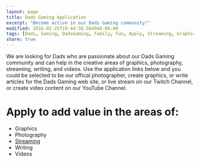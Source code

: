 ```yaml
---
layout: page
title: Dads Gaming Application
excerpt: "Become active in our Dads Gaming community!"
modified: 2016-02-25T19:44:38.564948-04:00
tags: [Dads, Gaming, DadsGaming, Family, Fun, Apply, Streaming, Graphics, YouTube, Photography, Community Manager]
share: true
---
```


We are looking for Dads who are passionate about our Dads Gaming community and can help in the creative areas of graphics, photography, streaming, writing, and videos. Use the application links below and you could be selected to be our offical photographer, create graphics, or write articles for the Dads Gaming web site, or live stream on our Twitch Channel, or create video content on our YouTube Channel.

<h1>Apply to add value in the areas of:</h1>

<ul class="post-list">
  <li>Graphics</li>
  <li>Photography</li>
  <li><a href="{{ site.url }}/apply/streaming">Streaming</a></li>
  <li>Writing</li>
  <li>Videos</li>
</ul>
